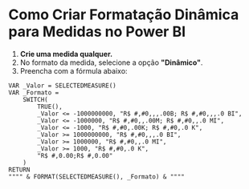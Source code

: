 # Como Criar Formatação Dinâmica para Medidas no Power BI

1. **Crie uma medida qualquer.**
2. No formato da medida, selecione a opção **"Dinâmico"**.
3. Preencha com a fórmula abaixo:

```dax
VAR _Valor = SELECTEDMEASURE()
VAR _Formato = 
    SWITCH(
        TRUE(),
        _Valor <= -1000000000, "R$ #,#0,,,.00B; R$ #,#0,,,.0 BI",
        _Valor <= -1000000, "R$ #,#0,,.00M; R$ #,#0,,.0 MI",
        _Valor <= -1000, "R$ #,#0,.00K; R$ #,#0,.0 K",
        _Valor >= 1000000000, "R$ #,#0,,,.0 BI",
        _Valor >= 1000000, "R$ #,#0,,.0 MI",
        _Valor >= 1000, "R$ #,#0,.0 K",
        "R$ #,0.00;R$ #,0.00"
    )
RETURN
"""" & FORMAT(SELECTEDMEASURE(), _Formato) & """"
